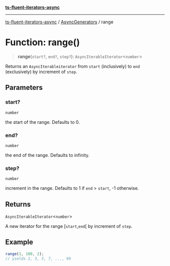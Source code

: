 [**ts-fluent-iterators-async**](../../../../README.md)

---

[ts-fluent-iterators-async](../../../../README.md) / [AsyncGenerators](../README.md) / range

# Function: range()

> **range**(`start?`, `end?`, `step?`): `AsyncIterableIterator`\<`number`\>

Returns an `AsyncIterableiterator` from `start` (inclusively) to `end` (exclusively) by increment of `step`.

## Parameters

### start?

`number`

the start of the range. Defaults to 0.

### end?

`number`

the end of the range. Defaults to infinity.

### step?

`number`

increment in the range. Defaults to 1 if `end` > `start`, -1 otherwise.

## Returns

`AsyncIterableIterator`\<`number`\>

A new iterator for the range [`start`,`end`[ by increment of `step`.

## Example

```ts
range(1, 100, 2);
// yields 1, 3, 5, 7, ..., 99
```
